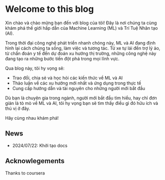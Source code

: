# Welcome to this blog

Xin chào và chào mừng bạn đến với blog của tôi! Đây là nơi chúng ta cùng khám phá thế giới hấp dẫn của Machine Learning (ML) và Trí Tuệ Nhân tạo (AI).

Trong thời đại công nghệ phát triển nhanh chóng này, ML và AI đang định hình lại cách chúng ta sống, làm việc và tương tác. Từ xe tự lái đến trợ lý ảo, từ chẩn đoán y tế đến dự đoán xu hướng thị trường, những công nghệ này đang tạo ra những bước tiến đột phá trong mọi lĩnh vực.

Qua blog này, tôi hy vọng sẽ:

- Trao đổi, chia sẻ và học hỏi các kiến thức về ML và AI
- Thảo luận về các xu hướng mới nhất và ứng dụng trong thực tế
- Cung cấp hướng dẫn và tài nguyên cho những người mới bắt đầu

Dù bạn là chuyên gia trong ngành, người mới bắt đầu tìm hiểu, hay chỉ đơn giản là tò mò về ML và AI, tôi hy vọng bạn sẽ tìm thấy điều gì đó hữu ích và thú vị ở đây.

Hãy cùng nhau khám phá!

## News
- 2024/07/22: Khởi tạo docs 

## Acknowlegements

Thanks to coursera